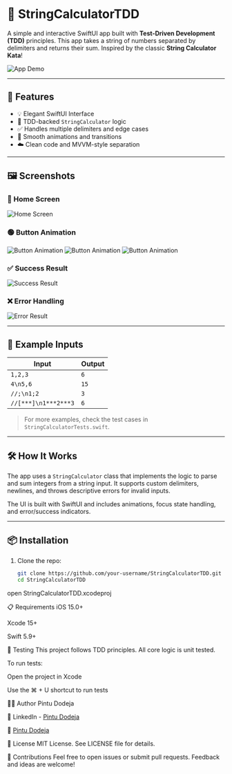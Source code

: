 # 📱 StringCalculatorTDD

A simple and interactive SwiftUI app built with **Test-Driven Development (TDD)** principles. This app takes a string of numbers separated by delimiters and returns their sum. Inspired by the classic **String Calculator Kata**!

![App Demo](StringCalculatorTDD/assets/app-demo.png)

---

## 🚀 Features

- 💡 Elegant SwiftUI Interface
- 🧪 TDD-backed `StringCalculator` logic
- ✅ Handles multiple delimiters and edge cases
- 🎨 Smooth animations and transitions
- ☁️ Clean code and MVVM-style separation

---

## 🖼 Screenshots

### 🌟 Home Screen

![Home Screen](StringCalculatorTDD/assets/home-screen.png)

### 🟢 Button Animation
![Button Animation](StringCalculatorTDD/assets/animation-start.png)
![Button Animation](StringCalculatorTDD/assets/animation-middle.png)
![Button Animation](StringCalculatorTDD/assets/animation-end.png)

### ✅ Success Result

![Success Result](StringCalculatorTDD/assets/success-result.png)

### ❌ Error Handling

![Error Result](StringCalculatorTDD/assets/error-result.png)

---

## 🔢 Example Inputs

| Input                | Output |
|----------------------|--------|
| `1,2,3`              | `6`    |
| `4\n5,6`             | `15`   |
| `//;\n1;2`           | `3`    |
| `//[***]\n1***2***3` | `6`    |

> For more examples, check the test cases in `StringCalculatorTests.swift`.

---

## 🛠 How It Works

The app uses a `StringCalculator` class that implements the logic to parse and sum integers from a string input. It supports custom delimiters, newlines, and throws descriptive errors for invalid inputs.

The UI is built with SwiftUI and includes animations, focus state handling, and error/success indicators.

---

## 📦 Installation

1. Clone the repo:
   ```bash
   git clone https://github.com/your-username/StringCalculatorTDD.git
   cd StringCalculatorTDD

open StringCalculatorTDD.xcodeproj

📋 Requirements
iOS 15.0+

Xcode 15+

Swift 5.9+

🧪 Testing
This project follows TDD principles. All core logic is unit tested.

To run tests:

Open the project in Xcode

Use the ⌘ + U shortcut to run tests

👨‍💻 Author
Pintu Dodeja

💼 LinkedIn - [Pintu Dodeja](https://www.linkedin.com/in/pintu-dodeja)

📧 [Pintu Dodeja](dodeja.pintu@gmail.com)

🪪 License
MIT License. See LICENSE file for details.

🙌 Contributions
Feel free to open issues or submit pull requests. Feedback and ideas are welcome!
